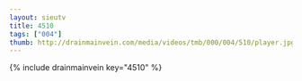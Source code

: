 ```yaml
--- 
layout: sieutv
title: 4510
tags: ["004"]
thumb: http://drainmainvein.com/media/videos/tmb/000/004/510/player.jpg
---
```

{% include drainmainvein key="4510" %} 
